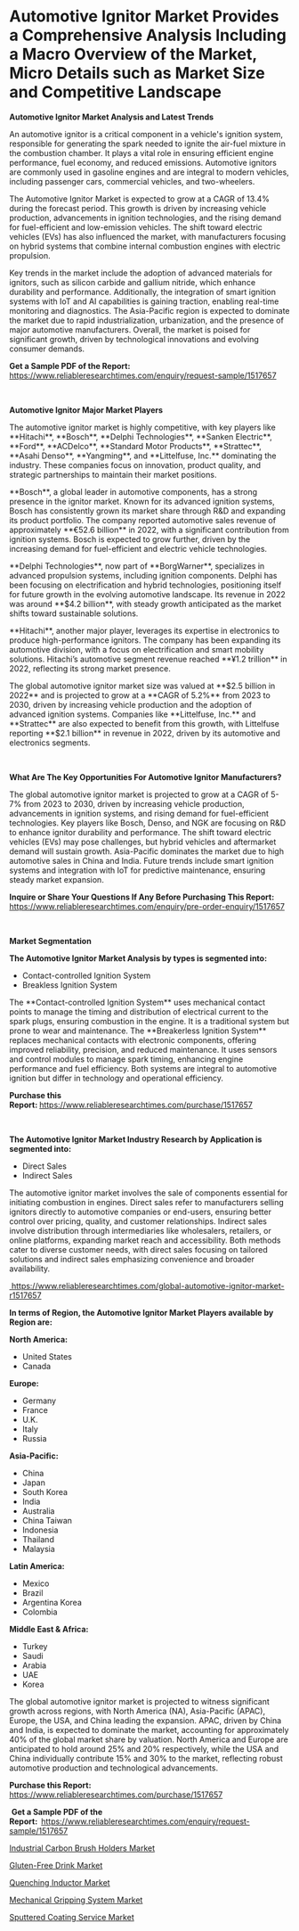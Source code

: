 <p><h1>Automotive Ignitor Market Provides a Comprehensive Analysis Including a Macro Overview of the Market, Micro Details such as Market Size and Competitive Landscape</h1></p><p><strong>Automotive Ignitor Market Analysis and Latest Trends</strong></p>
<p><p>An automotive ignitor is a critical component in a vehicle's ignition system, responsible for generating the spark needed to ignite the air-fuel mixture in the combustion chamber. It plays a vital role in ensuring efficient engine performance, fuel economy, and reduced emissions. Automotive ignitors are commonly used in gasoline engines and are integral to modern vehicles, including passenger cars, commercial vehicles, and two-wheelers.</p><p>The Automotive Ignitor Market is expected to grow at a CAGR of 13.4% during the forecast period. This growth is driven by increasing vehicle production, advancements in ignition technologies, and the rising demand for fuel-efficient and low-emission vehicles. The shift toward electric vehicles (EVs) has also influenced the market, with manufacturers focusing on hybrid systems that combine internal combustion engines with electric propulsion.</p><p>Key trends in the market include the adoption of advanced materials for ignitors, such as silicon carbide and gallium nitride, which enhance durability and performance. Additionally, the integration of smart ignition systems with IoT and AI capabilities is gaining traction, enabling real-time monitoring and diagnostics. The Asia-Pacific region is expected to dominate the market due to rapid industrialization, urbanization, and the presence of major automotive manufacturers. Overall, the market is poised for significant growth, driven by technological innovations and evolving consumer demands.</p></p>
<p><strong>Get a Sample PDF of the Report:&nbsp;</strong> <a href="https://www.reliableresearchtimes.com/enquiry/request-sample/1517657?utm_campaign=2129&utm_medium=2&utm_source=Github&utm_content=ia&utm_term=24012025&utm_id=automotive-ignitor">https://www.reliableresearchtimes.com/enquiry/request-sample/1517657</a></p>
<p>&nbsp;</p>
<p><strong>Automotive Ignitor Major Market Players</strong></p>
<p><p>The automotive ignitor market is highly competitive, with key players like **Hitachi**, **Bosch**, **Delphi Technologies**, **Sanken Electric**, **Ford**, **ACDelco**, **Standard Motor Products**, **Strattec**, **Asahi Denso**, **Yangming**, and **Littelfuse, Inc.** dominating the industry. These companies focus on innovation, product quality, and strategic partnerships to maintain their market positions.</p><p>**Bosch**, a global leader in automotive components, has a strong presence in the ignitor market. Known for its advanced ignition systems, Bosch has consistently grown its market share through R&D and expanding its product portfolio. The company reported automotive sales revenue of approximately **€52.6 billion** in 2022, with a significant contribution from ignition systems. Bosch is expected to grow further, driven by the increasing demand for fuel-efficient and electric vehicle technologies.</p><p>**Delphi Technologies**, now part of **BorgWarner**, specializes in advanced propulsion systems, including ignition components. Delphi has been focusing on electrification and hybrid technologies, positioning itself for future growth in the evolving automotive landscape. Its revenue in 2022 was around **$4.2 billion**, with steady growth anticipated as the market shifts toward sustainable solutions.</p><p>**Hitachi**, another major player, leverages its expertise in electronics to produce high-performance ignitors. The company has been expanding its automotive division, with a focus on electrification and smart mobility solutions. Hitachi’s automotive segment revenue reached **¥1.2 trillion** in 2022, reflecting its strong market presence.</p><p>The global automotive ignitor market size was valued at **$2.5 billion in 2022** and is projected to grow at a **CAGR of 5.2%** from 2023 to 2030, driven by increasing vehicle production and the adoption of advanced ignition systems. Companies like **Littelfuse, Inc.** and **Strattec** are also expected to benefit from this growth, with Littelfuse reporting **$2.1 billion** in revenue in 2022, driven by its automotive and electronics segments.</p></p>
<p>&nbsp;</p>
<p><strong>What Are The Key Opportunities For Automotive Ignitor Manufacturers?</strong></p>
<p><p>The global automotive ignitor market is projected to grow at a CAGR of 5-7% from 2023 to 2030, driven by increasing vehicle production, advancements in ignition systems, and rising demand for fuel-efficient technologies. Key players like Bosch, Denso, and NGK are focusing on R&D to enhance ignitor durability and performance. The shift toward electric vehicles (EVs) may pose challenges, but hybrid vehicles and aftermarket demand will sustain growth. Asia-Pacific dominates the market due to high automotive sales in China and India. Future trends include smart ignition systems and integration with IoT for predictive maintenance, ensuring steady market expansion.</p></p>
<p><strong>Inquire or Share Your Questions If Any Before Purchasing This Report:</strong> <a href="https://www.reliableresearchtimes.com/enquiry/pre-order-enquiry/1517657?utm_campaign=2129&utm_medium=2&utm_source=Github&utm_content=ia&utm_term=24012025&utm_id=automotive-ignitor">https://www.reliableresearchtimes.com/enquiry/pre-order-enquiry/1517657</a></p>
<p>&nbsp;</p>
<p><strong>Market Segmentation</strong></p>
<p><strong>The Automotive Ignitor Market Analysis by types is segmented into:</strong></p>
<p><ul><li>Contact-controlled Ignition System</li><li>Breakless Ignition System</li></ul></p>
<p><p>The **Contact-controlled Ignition System** uses mechanical contact points to manage the timing and distribution of electrical current to the spark plugs, ensuring combustion in the engine. It is a traditional system but prone to wear and maintenance. The **Breakerless Ignition System** replaces mechanical contacts with electronic components, offering improved reliability, precision, and reduced maintenance. It uses sensors and control modules to manage spark timing, enhancing engine performance and fuel efficiency. Both systems are integral to automotive ignition but differ in technology and operational efficiency.</p></p>
<p><strong>Purchase this Report:&nbsp;</strong><a href="https://www.reliableresearchtimes.com/purchase/1517657?utm_campaign=2129&utm_medium=2&utm_source=Github&utm_content=ia&utm_term=24012025&utm_id=automotive-ignitor">https://www.reliableresearchtimes.com/purchase/1517657</a></p>
<p>&nbsp;</p>
<p><strong>The Automotive Ignitor Market Industry Research by Application is segmented into:</strong></p>
<p><ul><li>Direct Sales</li><li>Indirect Sales</li></ul></p>
<p><p>The automotive ignitor market involves the sale of components essential for initiating combustion in engines. Direct sales refer to manufacturers selling ignitors directly to automotive companies or end-users, ensuring better control over pricing, quality, and customer relationships. Indirect sales involve distribution through intermediaries like wholesalers, retailers, or online platforms, expanding market reach and accessibility. Both methods cater to diverse customer needs, with direct sales focusing on tailored solutions and indirect sales emphasizing convenience and broader availability.</p></p>
<p><a href="https://www.reliableresearchtimes.com/global-automotive-ignitor-market-r1517657?utm_campaign=2129&utm_medium=2&utm_source=Github&utm_content=ia&utm_term=24012025&utm_id=automotive-ignitor">&nbsp;https://www.reliableresearchtimes.com/global-automotive-ignitor-market-r1517657</a></p>
<p><strong>In terms of Region, the Automotive Ignitor Market Players available by Region are:</strong></p>
<p>
    <p> <strong> North America: </strong>
        <ul>
            <li>United States</li>
            <li>Canada</li>
        </ul>
        </p> 
    <p> <strong> Europe: </strong>
        <ul>
            <li>Germany</li>
            <li>France</li>
            <li>U.K.</li>
            <li>Italy</li>
            <li>Russia</li>
        </ul>
        </p> 
    <p> <strong> Asia-Pacific: </strong>
        <ul>
            <li>China</li>
            <li>Japan</li>
            <li>South Korea</li>
            <li>India</li>
            <li>Australia</li>
            <li>China Taiwan</li>
            <li>Indonesia</li>
            <li>Thailand</li>
            <li>Malaysia</li>
        </ul>
        </p> 
    <p> <strong> Latin America: </strong>
        <ul>
            <li>Mexico</li>
            <li>Brazil</li>
            <li>Argentina Korea</li>
            <li>Colombia</li>
        </ul>
        </p> 
    <p> <strong> Middle East & Africa: </strong>
        <ul>
            <li>Turkey</li>
            <li>Saudi</li>
            <li>Arabia</li>
            <li>UAE</li>
            <li>Korea</li>
        </ul>
    </p>
    </p>
<p><p>The global automotive ignitor market is projected to witness significant growth across regions, with North America (NA), Asia-Pacific (APAC), Europe, the USA, and China leading the expansion. APAC, driven by China and India, is expected to dominate the market, accounting for approximately 40% of the global market share by valuation. North America and Europe are anticipated to hold around 25% and 20% respectively, while the USA and China individually contribute 15% and 30% to the market, reflecting robust automotive production and technological advancements.</p></p>
<p><strong>Purchase this Report: </strong><a href="https://www.reliableresearchtimes.com/purchase/1517657?utm_campaign=2129&utm_medium=2&utm_source=Github&utm_content=ia&utm_term=24012025&utm_id=automotive-ignitor">https://www.reliableresearchtimes.com/purchase/1517657</a></p>
<p>&nbsp;<strong>Get a Sample PDF of the Report:&nbsp;&nbsp;</strong><a href="https://www.reliableresearchtimes.com/enquiry/request-sample/1517657?utm_campaign=2129&utm_medium=2&utm_source=Github&utm_content=ia&utm_term=24012025&utm_id=automotive-ignitor">https://www.reliableresearchtimes.com/enquiry/request-sample/1517657</a></p>
<p><strong></strong></p>
<p><p><a href="https://www.linkedin.com/pulse/industrial-carbon-brush-holders-market-forecast-highlights-iquce?utm_campaign=2129&utm_medium=2&utm_source=Github&utm_content=ia&utm_term=24012025&utm_id=automotive-ignitor">Industrial Carbon Brush Holders Market</a></p><p><a href="https://www.linkedin.com/pulse/gluten-free-drink-market-global-trends-forecast-2025-2032-fypxe?utm_campaign=2129&utm_medium=2&utm_source=Github&utm_content=ia&utm_term=24012025&utm_id=automotive-ignitor">Gluten-Free Drink Market</a></p><p><a href="https://www.linkedin.com/pulse/comprehensive-quenching-inductor-market-report-2025-2032-mahsc?utm_campaign=2129&utm_medium=2&utm_source=Github&utm_content=ia&utm_term=24012025&utm_id=automotive-ignitor">Quenching Inductor Market</a></p><p><a href="https://www.linkedin.com/pulse/market-revenue-growth-forecast-mechanical-gripping-ypjdc?utm_campaign=2129&utm_medium=2&utm_source=Github&utm_content=ia&utm_term=24012025&utm_id=automotive-ignitor">Mechanical Gripping System Market</a></p><p><a href="https://www.linkedin.com/pulse/growth-journey-sputtered-coating-service-market-uncovering-uoplf?utm_campaign=2129&utm_medium=2&utm_source=Github&utm_content=ia&utm_term=24012025&utm_id=automotive-ignitor">Sputtered Coating Service Market</a></p></p>